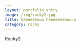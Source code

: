 ```yaml
---
layout: portfolio_entry
image: /img/rocky2.jpg
title: heeeeeeuuu heeeeeeeeuuuu
category: rocky
---
```

Rocky2